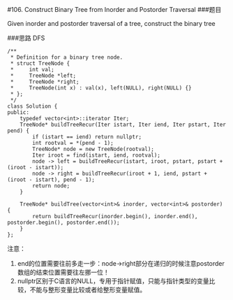 #106. Construct Binary Tree from Inorder and Postorder Traversal
###题目

Given inorder and postorder traversal of a tree, construct the binary tree

###思路
DFS

```
/**
 * Definition for a binary tree node.
 * struct TreeNode {
 *     int val;
 *     TreeNode *left;
 *     TreeNode *right;
 *     TreeNode(int x) : val(x), left(NULL), right(NULL) {}
 * };
 */
class Solution {
public:
    typedef vector<int>::iterator Iter;
    TreeNode* buildTreeRecur(Iter istart, Iter iend, Iter pstart, Iter pend) {
        if (istart == iend) return nullptr;
        int rootval = *(pend - 1);
        TreeNode* node = new TreeNode(rootval);
        Iter iroot = find(istart, iend, rootval);
        node -> left = buildTreeRecur(istart, iroot, pstart, pstart + (iroot - istart));
        node -> right = buildTreeRecur(iroot + 1, iend, pstart + (iroot - istart), pend - 1);
        return node;
    }
    
    TreeNode* buildTree(vector<int>& inorder, vector<int>& postorder) {
        return buildTreeRecur(inorder.begin(), inorder.end(), postorder.begin(), postorder.end());
    }
};
```

注意：

1. end的位置需要往前多走一步：node->right部分在递归的时候注意postorder数组的结束位置需要往左挪一位！
2. nullptr区别于C语言的NULL，专用于指针赋值，只能与指针类型的变量比较，不能与整形变量比较或者给整形变量赋值。
